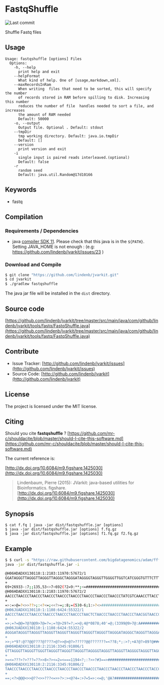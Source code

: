 # FastqShuffle

![Last commit](https://img.shields.io/github/last-commit/lindenb/jvarkit.png)

Shuffle Fastq files


## Usage

```
Usage: fastqshuffle [options] Files
  Options:
    -h, --help
      print help and exit
    --helpFormat
      What kind of help. One of [usage,markdown,xml].
    --maxRecordsInRam
      When writing  files that need to be sorted, this will specify the number 
      of records stored in RAM before spilling to disk. Increasing this number 
      reduces the number of file  handles needed to sort a file, and increases 
      the amount of RAM needed
      Default: 50000
    -o, --output
      Output file. Optional . Default: stdout
    --tmpDir
      tmp working directory. Default: java.io.tmpDir
      Default: []
    --version
      print version and exit
    -i
      single input is paired reads interleaved.(optional)
      Default: false
    -r
      random seed
      Default: java.util.Random@17d10166

```


## Keywords

 * fastq


## Compilation

### Requirements / Dependencies

* java [compiler SDK 11](https://jdk.java.net/11/). Please check that this java is in the `${PATH}`. Setting JAVA_HOME is not enough : (e.g: https://github.com/lindenb/jvarkit/issues/23 )


### Download and Compile

```bash
$ git clone "https://github.com/lindenb/jvarkit.git"
$ cd jvarkit
$ ./gradlew fastqshuffle
```

The java jar file will be installed in the `dist` directory.

## Source code 

[https://github.com/lindenb/jvarkit/tree/master/src/main/java/com/github/lindenb/jvarkit/tools/fastq/FastqShuffle.java](https://github.com/lindenb/jvarkit/tree/master/src/main/java/com/github/lindenb/jvarkit/tools/fastq/FastqShuffle.java)


## Contribute

- Issue Tracker: [http://github.com/lindenb/jvarkit/issues](http://github.com/lindenb/jvarkit/issues)
- Source Code: [http://github.com/lindenb/jvarkit](http://github.com/lindenb/jvarkit)

## License

The project is licensed under the MIT license.

## Citing

Should you cite **fastqshuffle** ? [https://github.com/mr-c/shouldacite/blob/master/should-I-cite-this-software.md](https://github.com/mr-c/shouldacite/blob/master/should-I-cite-this-software.md)

The current reference is:

[http://dx.doi.org/10.6084/m9.figshare.1425030](http://dx.doi.org/10.6084/m9.figshare.1425030)

> Lindenbaum, Pierre (2015): JVarkit: java-based utilities for Bioinformatics. figshare.
> [http://dx.doi.org/10.6084/m9.figshare.1425030](http://dx.doi.org/10.6084/m9.figshare.1425030)


## Synopsis

```
$ cat f.fq | java -jar dist/fastqshuffle.jar [options] 
$ java -jar dist/fastqshuffle.jar [options] f.fq.gz
$ java -jar dist/fastqshuffle.jar [options] f1.fq.gz f2.fq.gz

```


## Example

```bash
$ $ curl -s "https://raw.githubusercontent.com/bigdatagenomics/adam/fff8ae259e8f6958eefd8de9a3ec39d33392fb21/adam-core/src/test/resources/interleaved_fastq_sample1.fq" |\
java -jar dist/fastqshuffle.jar -i

@H06HDADXX130110:1:2103:11970:57672/1
GGATAGGGTTAGGGTTAGGGTTAGGGCTAGGGATAGGGGTAGGGTTGGGGTTGGTCATCGGGTGTTTCTTTGTGTTTGAGGTTGATTATTGTGATGGTTAAGGTATCTAGGTATTGTAAAAGTTGGCTTTTAACTTAGAAAATTATGTCATTCTGTTCACAAGTGTTTAGATTGGTAGATAGGTACTATGCGATCACTTCCATTGGCTGAGAGTTCGATTGATTATGAGCCACGCTAGTGGTTGAGATCT
+
69+26933-:7;;135,53<>7<692(?2=9:**;<=#####################################################################################################################################################################################################################
@H06HDADXX130110:1:2103:11970:57672/2
AACCCTAACCCTAACCCTAACCCTAACCCTAACCCTAACCCTAACCCTAACCCTATCGTCAAACCTTACCTCCTCCCTAGCCTCCACCCTGACCATGACACCAACCATCAGCCTTATAGAAAACCCCAGAGATGCTCTTATCCTATACCACAATTACCCCATAACGAAAGAAAGGACTGAAAACAAATAAGTAAAATTCGTACAAATTATATCTATGAGTATGTCCCTGAGTGTAGGTGTAGGTGCATCC
+
=>:=>@=?<>>??>;:<?<=;<<?>=;:8;=(5)0-6;1:>?<>##############################################################################################################################################################################################################
@H06JUADXX130110:1:1108:6424:55322/1
AACCCTAACCCTAACCCTAACCCTAACCCTAACCCTAACTCTAACCCTAACCCTAACCCTAACGGTAACCCTTACCCTTACTGTAACGCTTATCCTAAATCAAATTCTTCCTCTTAAGATCGCTGTTAAAATTAATCCTATTAGAACAGGTCTTCTGGCACCAAGTTATGTCAATATCCCTTACTCTAAACATGCCTTGATCTCTCATGCATCACTTCAGCACAGCTCTTATGGATCTAGGATCCTCAGT
+
=>;=?=@@=?@?@@9>7@=?=;=?@>29?=?;=>@;4@*0878;40'=@;(3399@9>7@:A############################################################################################################################################################################################
@H06JUADXX130110:1:1108:6424:55322/2
AGGGATAGGGTTAGGGTTAGGGTTAGGGTTAGGGTTAGGGTTAGGGTTAGGGATAGGGCTAGGGTTAGGGATAGGGATAGGGTTAGGGTTAGGGTTAGGGTTAGGGTTATCGATAGGGATAGGGATAGGGATAGAGTTAGGGCTATGGGTAGGGTTAGAGTCAGGGAAAGAGATAGGGATGGAGATGGGGTTAAAAAGAAGTCAAGGAATTAAGGTAGGGAAACGGTTCGAGATCTGTAAAGGGCAACGA
+
>>;>*9?:@??@@????@????>@?>>@>@?>?????@@???????=<??8;*;:>?;+A?@?>89?@######################################################################################################################################################################################
@H06HDADXX130110:2:2116:3345:91806/1
GTTAGGGTTAGGGTTGGGTTAGGGTTAGGGTTAGGGTTAGGGGTAGGGTTAGGGTTAGGGGTAGGGTTAGGGTTAGGGTTAGGGTTAGGGTTAGGGGTAGGGCTAGGGTTAAGGGTAGGGTTAGCGAAAGGGCTGGGGTTAGGGGTGCGGGTACGCGTAGCATTAGGGCTAGAAGTAGGATCTGCAGTGCCTGACCGCGTCTGCGCGGCGACTGCCCAAAGCCTGGGGCCGACTCCAGGCTGAAGCTCAT
+
>=<=???>?>???=??>>8<?><=2=<===1194<?;:?>>?#3==>###########################################################################################################################################################################################################
@H06HDADXX130110:2:2116:3345:91806/2
TAACCCTAACCCTAACCCTAACCCTAACCCTAACCCTAACCCTAACCCTAACCCTAACCCTAACCCTACCCCTAACCCTAACCCTAACCCTAACCCGTACCCTAAACCCAACCCTAACCACAAAGCAAATCCCAACCTTAACCGGAACCCGAAATCTCGCAGCAAATCTGCAGTAGAGACGCAGACTCAACCATGCGTCTATTAGTACGCATTATCATTGCCTCATGCTTCTTAAGTACAGAGAGATGAC
+
==;<?>@@@<>>@??<>>???<=>>?>:><@?4=:>7=5=>:<=@;'@A?########################################################################################################################################################################################################
```


